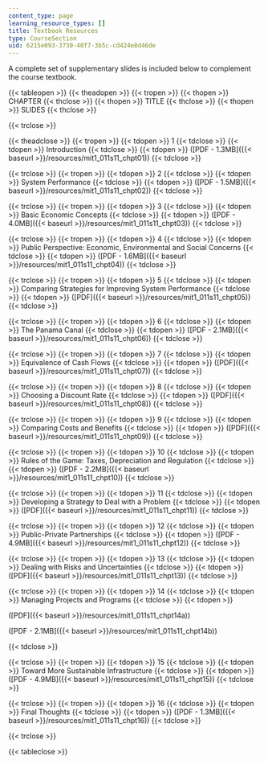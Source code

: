 ```yaml
---
content_type: page
learning_resource_types: []
title: Textbook Resources
type: CourseSection
uid: 6215e093-3730-40f7-3b5c-cd424e8d46de
---
```


A complete set of supplementary slides is included below to complement the course textbook.

{{< tableopen >}}
{{< theadopen >}}
{{< tropen >}}
{{< thopen >}}
CHAPTER
{{< thclose >}}
{{< thopen >}}
TITLE
{{< thclose >}}
{{< thopen >}}
SLIDES
{{< thclose >}}

{{< trclose >}}

{{< theadclose >}}
{{< tropen >}}
{{< tdopen >}}
1
{{< tdclose >}}
{{< tdopen >}}
Introduction
{{< tdclose >}}
{{< tdopen >}}
([PDF - 1.3MB]({{< baseurl >}}/resources/mit1_011s11_chpt01))
{{< tdclose >}}

{{< trclose >}}
{{< tropen >}}
{{< tdopen >}}
2
{{< tdclose >}}
{{< tdopen >}}
System Performance
{{< tdclose >}}
{{< tdopen >}}
([PDF - 1.5MB]({{< baseurl >}}/resources/mit1_011s11_chpt02))
{{< tdclose >}}

{{< trclose >}}
{{< tropen >}}
{{< tdopen >}}
3
{{< tdclose >}}
{{< tdopen >}}
Basic Economic Concepts
{{< tdclose >}}
{{< tdopen >}}
([PDF - 4.0MB]({{< baseurl >}}/resources/mit1_011s11_chpt03))
{{< tdclose >}}

{{< trclose >}}
{{< tropen >}}
{{< tdopen >}}
4
{{< tdclose >}}
{{< tdopen >}}
Public Perspective: Economic, Environmental and Social Concerns
{{< tdclose >}}
{{< tdopen >}}
([PDF - 1.6MB]({{< baseurl >}}/resources/mit1_011s11_chpt04))
{{< tdclose >}}

{{< trclose >}}
{{< tropen >}}
{{< tdopen >}}
5
{{< tdclose >}}
{{< tdopen >}}
Comparing Strategies for Improving System Performance
{{< tdclose >}}
{{< tdopen >}}
([PDF]({{< baseurl >}}/resources/mit1_011s11_chpt05))
{{< tdclose >}}

{{< trclose >}}
{{< tropen >}}
{{< tdopen >}}
6
{{< tdclose >}}
{{< tdopen >}}
The Panama Canal
{{< tdclose >}}
{{< tdopen >}}
([PDF - 2.1MB]({{< baseurl >}}/resources/mit1_011s11_chpt06))
{{< tdclose >}}

{{< trclose >}}
{{< tropen >}}
{{< tdopen >}}
7
{{< tdclose >}}
{{< tdopen >}}
Equivalence of Cash Flows
{{< tdclose >}}
{{< tdopen >}}
([PDF]({{< baseurl >}}/resources/mit1_011s11_chpt07))
{{< tdclose >}}

{{< trclose >}}
{{< tropen >}}
{{< tdopen >}}
8
{{< tdclose >}}
{{< tdopen >}}
Choosing a Discount Rate
{{< tdclose >}}
{{< tdopen >}}
([PDF]({{< baseurl >}}/resources/mit1_011s11_chpt08))
{{< tdclose >}}

{{< trclose >}}
{{< tropen >}}
{{< tdopen >}}
9
{{< tdclose >}}
{{< tdopen >}}
Comparing Costs and Benefits
{{< tdclose >}}
{{< tdopen >}}
([PDF]({{< baseurl >}}/resources/mit1_011s11_chpt09))
{{< tdclose >}}

{{< trclose >}}
{{< tropen >}}
{{< tdopen >}}
10
{{< tdclose >}}
{{< tdopen >}}
Rules of the Game: Taxes, Depreciation and Regulation
{{< tdclose >}}
{{< tdopen >}}
([PDF - 2.2MB]({{< baseurl >}}/resources/mit1_011s11_chpt10))
{{< tdclose >}}

{{< trclose >}}
{{< tropen >}}
{{< tdopen >}}
11
{{< tdclose >}}
{{< tdopen >}}
Developing a Strategy to Deal with a Problem
{{< tdclose >}}
{{< tdopen >}}
([PDF]({{< baseurl >}}/resources/mit1_011s11_chpt11))
{{< tdclose >}}

{{< trclose >}}
{{< tropen >}}
{{< tdopen >}}
12
{{< tdclose >}}
{{< tdopen >}}
Public-Private Partnerships
{{< tdclose >}}
{{< tdopen >}}
([PDF - 4.9MB]({{< baseurl >}}/resources/mit1_011s11_chpt12))
{{< tdclose >}}

{{< trclose >}}
{{< tropen >}}
{{< tdopen >}}
13
{{< tdclose >}}
{{< tdopen >}}
Dealing with Risks and Uncertainties
{{< tdclose >}}
{{< tdopen >}}
([PDF]({{< baseurl >}}/resources/mit1_011s11_chpt13))
{{< tdclose >}}

{{< trclose >}}
{{< tropen >}}
{{< tdopen >}}
14
{{< tdclose >}}
{{< tdopen >}}
Managing Projects and Programs
{{< tdclose >}}
{{< tdopen >}}


([PDF]({{< baseurl >}}/resources/mit1_011s11_chpt14a))

([PDF - 2.1MB]({{< baseurl >}}/resources/mit1_011s11_chpt14b))


{{< tdclose >}}

{{< trclose >}}
{{< tropen >}}
{{< tdopen >}}
15
{{< tdclose >}}
{{< tdopen >}}
Toward More Sustainable Infrastructure
{{< tdclose >}}
{{< tdopen >}}
([PDF - 4.9MB]({{< baseurl >}}/resources/mit1_011s11_chpt15))
{{< tdclose >}}

{{< trclose >}}
{{< tropen >}}
{{< tdopen >}}
16
{{< tdclose >}}
{{< tdopen >}}
Final Thoughts
{{< tdclose >}}
{{< tdopen >}}
([PDF - 1.3MB]({{< baseurl >}}/resources/mit1_011s11_chpt16))
{{< tdclose >}}

{{< trclose >}}

{{< tableclose >}}
